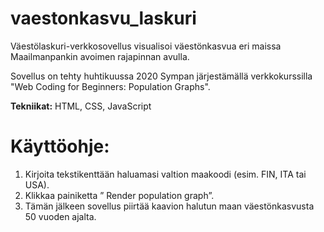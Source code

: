 # vaestonkasvu_laskuri
Väestölaskuri-verkkosovellus visualisoi väestönkasvua eri maissa Maailmanpankin avoimen rajapinnan avulla.

Sovellus on tehty huhtikuussa 2020 Sympan järjestämällä verkkokurssilla "Web Coding for Beginners: Population Graphs". 

**Tekniikat:** HTML, CSS, JavaScript

# Käyttöohje:
1. Kirjoita tekstikenttään haluamasi valtion maakoodi (esim. FIN, ITA tai USA).
2. Klikkaa painiketta ” Render population graph”.
3. Tämän jälkeen sovellus piirtää kaavion halutun maan väestönkasvusta 50 vuoden ajalta.
